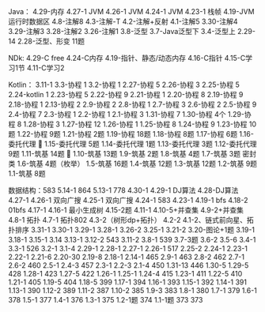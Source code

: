 Java：
4.29-内存
4.27-1 JVM
4.26-1 JVM
4.24-1 JVM
4.23-1 栈帧
4.19-JVM 运行时数据区
4.8-注解8
4.3-注解-T
4.2-注解+反射
4.1-注解5
3.30-注解4
3.29-注解3
3.28-注解2
3.26-注解1
3.8-泛型
3.7-Java泛型下
3.4-泛型上
2.29-14
2.28-泛型、形变 11题

NDk:
4.29-C free
4.24-C内存
4.19-指针、静态/动态内存
4.16-C指针
4.15-C学习1节
4.11-C学习2

Kotlin：
3.11-1
3.3-协程 1
3.2-协程 1
2.27-协程 5
2.26-协程 3
2.25-协程 5
2.24-kotlin 1
2.23-协程 5
2.22-协程 9
2.21-协程 1
2.20-协程 8
2.19-协程 9
2.18-协程 1
2.13-协程 2
2.9-协程 2
2.8-协程 1
2.7-协程 3
2.6-协程 2
2.5-协程 9
2.4-协程 7
2.3-协程 1
2.2-协程 1
2.1-协程 3
1.31-协程 7
1.30-协程 4个
1.29-协程 8
1.28-协程 3
1.27-协程 12
1.26-协程 1
1.25-协程 8
1.24-协程 9
1.23-协程 10题
1.22-协程 9题
1.21-协程 2题
1.19-协程 18题
1.18-协程 8题
1.17-协程 6题
1.16-委托代理 💎
1.15-委托代理 5题
1.14-委托代理 1题
1.13-委托代理 3题
1.12-委托代理 9题
1.11-筑基 14题 💯
1.10-筑基 13题
1.9-筑基 2题
1.8-筑基 4题
1.7-筑基 3题 密封类
1.6-筑基 4题（枚举）
1.5-筑基 16题
1.4-筑基 12题
1.3-筑基 12题
1.2-筑基 9题
1.1-筑基 8题

数据结构：583
5.14-1 864
5.13-1 778
4.30-1
4.29-1 DJ算法
4.28-DJ算法
4.27-1
4.26-1 双向广搜
4.25-1 双向广搜
4.24-1 583
4.23-1
4.19-1 bfs
4.18-2 01bfs
4.17-1
4.16-1 最小生成树
4.15-2题
4.11-1
4.10-5+并查集
4.9-2+并查集
4.8-1 拓扑
4.7-1 拓扑802
4.3-2（树形dp+拓扑）
4.2-2
4.1-2、链式前向星、拓扑排序
3.31-1
3.30-1
3.29-1
3.28-1
3.26-2
3.25-1
3.21-2
3.20-图论+1题
3.19-1
3.18-1
3.15-1
3.14
3.13-1
3.12-2 543
3.11-2
3.8-1 539
3.7-3题
3.6-2
3.5-6
3.4-1
3.3-1 526
3.2-1
3.1-4
2.29-1
2.28-1
2.27-1
2.26-1 517
2.25-2
2.24-1
2.23-1
2.22-1
2.21-6
2.20-30
2.19-8
2.18-1
2.14-1 465
2.9-1 463
2.8-2 462
2.7-1
2.6-2 460
2.5-1
2.4-3 457
2.3-1
2.2-3
2.1-4 450
1.31-13 446
1.30-5
1.29-5 428
1.28-1 423
1.27-5 422
1.26-1
1.25-1
1.24-4 415
1.23-1 411
1.22-5 410
1.21-1 405
1.19-5 404
1.18-5 399
1.17-1 394
1.16-1 393
1.15-1 392
1.14-1 391
1.13-1 390
1.12-2 389
1.11-2 387
1.10-2 385
1.9-3 383
1.8-1 380
1.7-1 379
1.6-1 378
1.5-1 377
1.4-1 376
1.3-1 375
1.2-1题 374
1.1-1题 373
373
